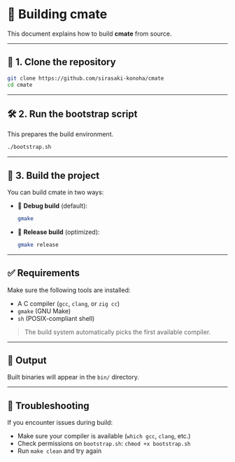# 🚧 Building cmate

This document explains how to build **cmate** from source.

---

## 🔁 1. Clone the repository

```sh
git clone https://github.com/sirasaki-konoha/cmate
cd cmate
````

---

## 🛠️ 2. Run the bootstrap script

This prepares the build environment.

```sh
./bootstrap.sh
```

---

## 🧱 3. Build the project

You can build cmate in two ways:

* 🧪 **Debug build** (default):

  ```sh
  gmake
  ```

* 🚀 **Release build** (optimized):

  ```sh
  gmake release
  ```

---

## ✅ Requirements

Make sure the following tools are installed:

* A C compiler (`gcc`, `clang`, or `zig cc`)
* `gmake` (GNU Make)
* `sh` (POSIX-compliant shell)

> The build system automatically picks the first available compiler.

---

## 📁 Output

Built binaries will appear in the `bin/` directory.

---

## 🐛 Troubleshooting

If you encounter issues during build:

* Make sure your compiler is available (`which gcc`, `clang`, etc.)
* Check permissions on `bootstrap.sh`: `chmod +x bootstrap.sh`
* Run `make clean` and try again

